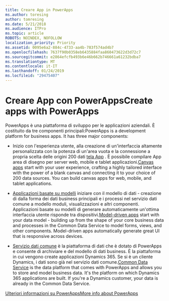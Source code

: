 ```yaml
---
title: Creare App in PowerApps
ms.author: toresing
author: tomresing
ms.date: 5/21/2018
ms.audience: ITPro
ms.topic: article
ROBOTS: NOINDEX, NOFOLLOW
localization_priority: Priority
ms.assetid: 0095e6a2-884c-4733-aa4b-783f574ad4b7
ms.openlocfilehash: 7637f90b0358eb6435884faa860473622d3d72c7
ms.sourcegitcommit: e2864efcfb493b6e46b662b746661a61232bdba7
ms.translationtype: MT
ms.contentlocale: it-IT
ms.lasthandoff: 01/24/2019
ms.locfileid: "29475407"
---
```

# <a name="create-apps-with-powerapps"></a><span data-ttu-id="615f1-102">Creare App con PowerApps</span><span class="sxs-lookup"><span data-stu-id="615f1-102">Create apps with PowerApps</span></span>

<span data-ttu-id="615f1-p101">PowerApps è una piattaforma di sviluppo per le applicazioni aziendali. È costituito da tre componenti principali:</span><span class="sxs-lookup"><span data-stu-id="615f1-p101">PowerApps is a development platform for business apps. It has three major components:</span></span> 
  
- <span data-ttu-id="615f1-p102">Inizio con l'esperienza utente, alla creazione di un'interfaccia altamente personalizzata con la potenza di un'area vuota e la connessione a propria scelta delle origini 200 dati [tela App](https://go.microsoft.com/fwlink/?linkid=874495) . È possibile compilare App area di disegno per server web, mobile e tablet applicazioni.</span><span class="sxs-lookup"><span data-stu-id="615f1-p102">[Canvas apps](https://go.microsoft.com/fwlink/?linkid=874495) start with your user experience, crafting a highly tailored interface with the power of a blank canvas and connecting it to your choice of 200 data sources. You can build canvas apps for web, mobile, and tablet applications.</span></span> 
    
- <span data-ttu-id="615f1-p103">[Applicazioni basate su modelli](https://go.microsoft.com/fwlink/?linkid=874496) iniziare con il modello di dati - creazione di dalla forma dei dati business principali e i processi nel servizio dati comune a modello moduli, visualizzazioni e altri componenti. Applicazioni basate su modelli di generare automaticamente un'ottima interfaccia utente risponde tra dispositivi.</span><span class="sxs-lookup"><span data-stu-id="615f1-p103">[Model-driven apps](https://go.microsoft.com/fwlink/?linkid=874496) start with your data model - building up from the shape of your core business data and processes in the Common Data Service to model forms, views, and other components. Model-driven apps automatically generate great UI that is responsive across devices.</span></span> 
    
- <span data-ttu-id="615f1-p104">[Servizio dati comune](https://go.microsoft.com/fwlink/?linkid=874497) è la piattaforma di dati che è dotato di PowerApps e consente di archiviare e del modello di dati business. È la piattaforma in cui vengono create applicazioni Dynamics 365. Se si è un cliente Dynamics, i dati sono già nel servizio dati comune.</span><span class="sxs-lookup"><span data-stu-id="615f1-p104">[Common Data Service](https://go.microsoft.com/fwlink/?linkid=874497) is the data platform that comes with PowerApps and allows you to store and model business data. It's the platform on which Dynamics 365 applications are built. If you're a Dynamics customer, your data is already in the Common Data Service.</span></span> 
    
[<span data-ttu-id="615f1-112">Ulteriori informazioni su PowerApps</span><span class="sxs-lookup"><span data-stu-id="615f1-112">More info about PowerApps</span></span>](https://go.microsoft.com/fwlink/?linkid=874498)
  

